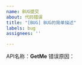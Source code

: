 ```yaml
---
name: BUG提交
about: 代码错误
title: "[BUG] BUG的简单描述"
labels: bug
assignees: ''

---
```


API名称：**GetMe**
错误原因：
